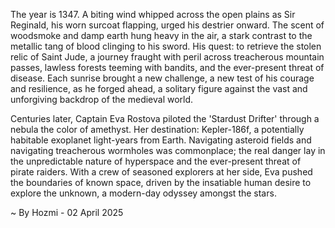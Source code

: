 
The year is 1347.  A biting wind whipped across the open plains as Sir Reginald, his worn surcoat flapping, urged his destrier onward.  The scent of woodsmoke and damp earth hung heavy in the air, a stark contrast to the metallic tang of blood clinging to his sword.  His quest: to retrieve the stolen relic of Saint Jude, a journey fraught with peril across treacherous mountain passes, lawless forests teeming with bandits, and the ever-present threat of disease.  Each sunrise brought a new challenge, a new test of his courage and resilience, as he forged ahead, a solitary figure against the vast and unforgiving backdrop of the medieval world.

Centuries later, Captain Eva Rostova piloted the 'Stardust Drifter' through a nebula the color of amethyst.  Her destination: Kepler-186f, a potentially habitable exoplanet light-years from Earth.  Navigating asteroid fields and navigating treacherous wormholes was commonplace; the real danger lay in the unpredictable nature of hyperspace and the ever-present threat of pirate raiders.  With a crew of seasoned explorers at her side, Eva pushed the boundaries of known space, driven by the insatiable human desire to explore the unknown, a modern-day odyssey amongst the stars.

~ By Hozmi - 02 April 2025
